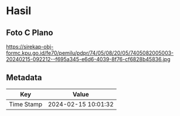# Hasil

## Foto C Plano

https://sirekap-obj-formc.kpu.go.id/fe70/pemilu/pdpr/74/05/08/20/05/7405082005003-20240215-092212--f695a345-e6d6-4039-8f76-cf6828b45836.jpg


## Metadata

| Key        | Value               |
| ---------- | ------------------- |
| Time Stamp | 2024-02-15 10:01:32 |



